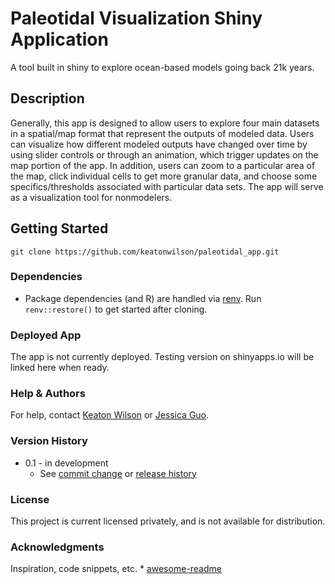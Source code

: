 # Paleotidal Visualization Shiny Application

A tool built in shiny to explore ocean-based models going back 21k
years.

## Description

Generally, this app is designed to allow users to explore four main
datasets in a spatial/map format that represent the outputs of modeled
data. Users can visualize how different modeled outputs have changed
over time by using slider controls or through an animation, which
trigger updates on the map portion of the app. In addition, users can
zoom to a particular area of the map, click individual cells to get more
granular data, and choose some specifics/thresholds associated with
particular data sets. The app will serve as a visualization
tool for nonmodelers.

## Getting Started

```         
git clone https://github.com/keatonwilson/paleotidal_app.git
```

### Dependencies

-   Package dependencies (and R) are handled via
    [renv](https://rstudio.github.io/renv/index.html). Run
    `renv::restore()` to get started after cloning.

### Deployed App

The app is not currently deployed. Testing version on shinyapps.io will
be linked here when ready.

### Help & Authors

For help, contact [Keaton Wilson](mailto:keatonwilson@me.com) or [Jessica
Guo](mailto:jessicaguo@arizona.edu).

### Version History

-   0.1 - in development
    -   See [commit
        change](https://github.com/keatonwilson/paleotidal_app/commits/main)
        or [release
        history](https://github.com/keatonwilson/paleotidal_app/releases)

### License

This project is current licensed privately, and is not available for
distribution.

### Acknowledgments

Inspiration, code snippets, etc. \*
[awesome-readme](https://github.com/matiassingers/awesome-readme)

